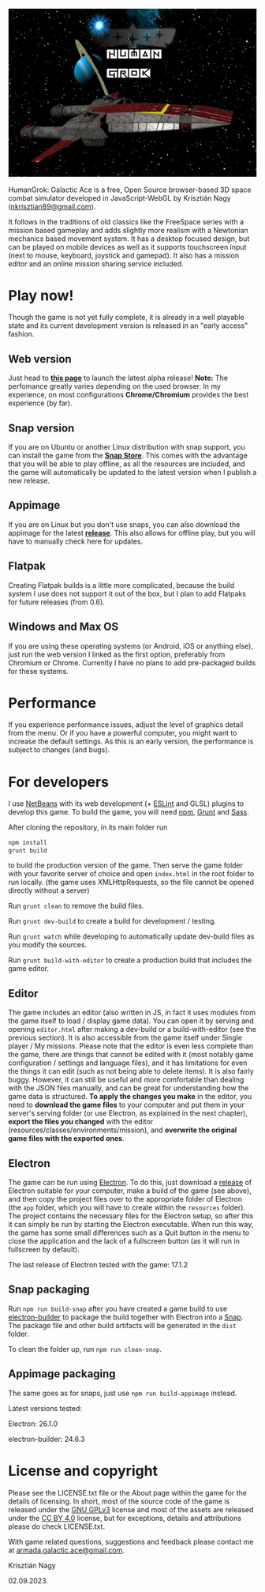 ![Logo](./assets/images/splash/1.png)

HumanGrok: Galactic Ace is a free, Open Source browser-based 3D space 
combat simulator developed in JavaScript-WebGL by Krisztián Nagy (<nkrisztian89@gmail.com>).

It follows in the traditions of old classics like the FreeSpace series with a mission based gameplay
and adds slightly more realism with a Newtonian mechanics based movement system. It has a desktop
focused design, but can be played on mobile devices as well as it supports touchscreen input (next to mouse,
keyboard, joystick and gamepad). It also has a mission editor and an online mission sharing service included.

Play now!
=========

Though the game is not yet fully complete, it is already in a well playable state and its current development
version is released in an "early access" fashion.

## Web version
Just head to **[this page](https://nkrisztian89.github.io/interstellar-armada/)** 
to launch the latest alpha release! **Note:** The perfomance greatly varies depending on the used browser. In my experience,
on most configurations **Chrome/Chromium** provides the best experience (by far).
## Snap version
If you are on Ubuntu or another Linux distribution with snap support, you can install the game from the **[Snap Store](https://snapcraft.io/interstellar-armada)**. This comes with the advantage that you will be able to play offline, as all the resources are included, and the game will automatically be updated to the latest version when I publish a new release.
## Appimage
If you are on Linux but you don't use snaps, you can also download the appimage for the latest **[release](https://github.com/nkrisztian89/interstellar-armada/releases)**. This also allows for offline play, but you will have to manually check here for updates.
## Flatpak
Creating Flatpak builds is a little more complicated, because the build system I use does not support it out of the box, but I plan to add Flatpaks for future releases (from 0.6).
## Windows and Max OS
If you are using these operating systems (or Android, iOS or anything else), just run the web version I linked as the first option, preferably from Chromium or Chrome. Currently I have no plans to add pre-packaged builds for these systems.

# Performance

If you experience performance issues, adjust the level of graphics detail from the menu.
Or if you have a powerful computer, you might want to increase the default settings.
As this is an early version, the performance is subject to changes (and bugs).

For developers
==============

I use [NetBeans](https://netbeans.apache.org/) with its web development (+
[ESLint](https://github.com/joakim-eriksson/nb-eslint) and GLSL) plugins 
to develop this game. To build the game, you will need
[npm](https://www.npmjs.com/), [Grunt](https://gruntjs.com/) and 
[Sass](https://sass-lang.com/).

After cloning the repository, in its main folder run
```
npm install
grunt build
```
to build the production version of the game. Then serve the game folder with
your favorite server of choice and open `index.html` in the root folder to run
locally. (the game uses XMLHttpRequests, so the file cannot be opened directly
without a server)

Run `grunt clean` to remove the build files.

Run `grunt dev-build` to create a build for development / testing.

Run `grunt watch` while developing to automatically update dev-build files as you modify the sources.

Run `grunt build-with-editor` to create a production build that includes the game editor.

Editor
------

The game includes an editor (also written in JS, in fact it uses modules from the
game itself to load / display game data). You can open it by serving and opening
`editor.html` after making a dev-build or a build-with-editor (see the previous section).
It is also accessible from the game itself under Single player / My missions.
Please note that the editor is even less complete than the game, there are
things that cannot be edited with it (most notably game configuration / settings and
language files), and it has limitations for even the things it can edit (such as not being
able to delete items). It is also fairly buggy.
However, it can still be useful and more comfortable than dealing with the JSON files manually, 
and can be great for understanding how the game data is structured. **To apply the changes
you make** in the editor, you need to **download the game files** to your computer and put them 
in your server's serving folder (or use Electron, as explained in the next chapter), **export 
the files you changed** with the editor (resources/classes/environments/mission), and **overwrite the 
original game files with the exported ones**.

Electron
--------

The game can be run using [Electron](https://www.electronjs.org/). To do this, just 
download a [release](https://github.com/electron/electron/releases) of Electron suitable for 
your computer, make a build of the game (see above), and then copy the project files over to the
appropriate folder of Electron (the `app` folder, which you will have to create within the `resources` folder).
The project contains the necessary files for the Electron setup, so after this it can simply be run by starting the Electron executable.
When run this way, the game has some small differences such as a Quit button in the menu to close the application and the
lack of a fullscreen button (as it will run in fullscreen by default).

The last release of Electron tested with the game: 17.1.2

Snap packaging
--------------

Run `npm run build-snap` after you have created a game build to use [electron-builder](https://www.electron.build/) to package the build
together with Electron into a [Snap](https://snapcraft.io/). The package file and other build artifacts will be generated in the `dist` folder.

To clean the folder up, run `npm run clean-snap`.

Appimage packaging
------------------

The same goes as for snaps, just use `npm run build-appimage` instead.

Latest versions tested:

Electron: 26.1.0

electron-builder: 24.6.3

License and copyright
=====================

Please see the LICENSE.txt file or the About page within the game for the details of licensing.
In short, most of the source code of the game is released under the [GNU GPLv3](http://www.gnu.org/licenses/gpl-3.0-standalone.html) license
and most of the assets are released under the [CC BY 4.0](https://creativecommons.org/licenses/by/4.0/) license, but for exceptions,
details and attributions please do check LICENSE.txt.

With game related questions, suggestions and feedback please contact me at
<armada.galactic.ace@gmail.com>.

Krisztián Nagy

02.09.2023.